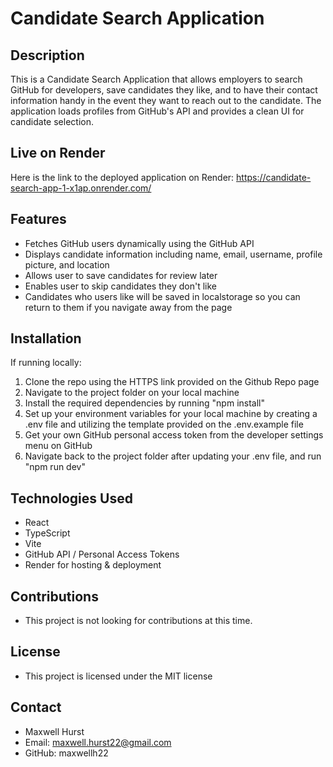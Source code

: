 # Candidate Search Application

## Description
This is a Candidate Search Application that allows employers to search GitHub for developers, save candidates they like, and to have their contact information handy in the event they want to reach out to the candidate. The application loads profiles from GitHub's API and provides a clean UI for candidate selection.

## Live on Render
Here is the link to the deployed application on Render: https://candidate-search-app-1-x1ap.onrender.com/ 

## Features
- Fetches GitHub users dynamically using the GitHub API
- Displays candidate information including name, email, username, profile picture, and location
- Allows user to save candidates for review later
- Enables user to skip candidates they don't like
- Candidates who users like will be saved in localstorage so you can return to them if you navigate away from the page

## Installation

If running locally:

1. Clone the repo using the HTTPS link provided on the Github Repo page
2. Navigate to the project folder on your local machine
3. Install the required dependencies by running "npm install"
4. Set up your environment variables for your local machine by creating a .env file and utilizing the template provided on the .env.example file
5. Get your own GitHub personal access token from the developer settings menu on GitHub
6. Navigate back to the project folder after updating your .env file, and run "npm run dev"

## Technologies Used
- React
- TypeScript
- Vite
- GitHub API / Personal Access Tokens
- Render for hosting & deployment

## Contributions
- This project is not looking for contributions at this time.

## License
- This project is licensed under the MIT license

## Contact
- Maxwell Hurst
- Email: maxwell.hurst22@gmail.com
- GitHub: maxwellh22